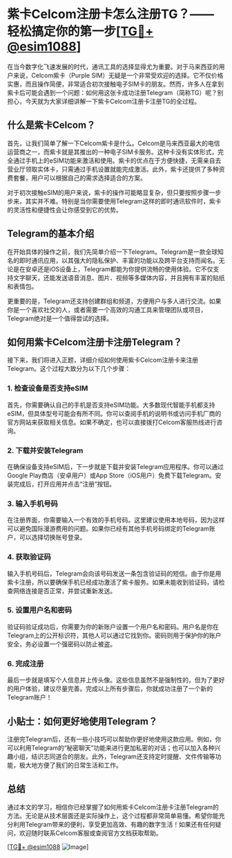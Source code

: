 # 紫卡Celcom注册卡怎么注册TG？——轻松搞定你的第一步[[TG💪+ @esim1088](https://t.me/s/esim1088)]

在当今数字化飞速发展的时代，通讯工具的选择显得尤为重要。对于马来西亚的用户来说，Celcom紫卡（Purple SIM）无疑是一个非常受欢迎的选择。它不仅价格实惠，而且操作简便，非常适合初次接触电子SIM卡的朋友。然而，许多人在拿到紫卡后可能会遇到一个问题：如何用这张卡成功注册Telegram（简称TG）呢？别担心，今天就为大家详细讲解一下紫卡Celcom注册卡注册TG的全过程。

## 什么是紫卡Celcom？

首先，让我们简单了解一下Celcom紫卡是什么。Celcom是马来西亚最大的电信运营商之一，而紫卡就是其推出的一种电子SIM卡服务。这种卡没有实体形式，完全通过手机上的eSIM功能来激活和使用。紫卡的优点在于方便快捷，无需亲自去营业厅领取实体卡，只需通过手机设置就能完成激活。此外，紫卡还提供了多种资费套餐，用户可以根据自己的需求选择适合的方案。

对于初次接触eSIM的用户来说，紫卡的操作可能略显复杂，但只要按照步骤一步步来，其实并不难。特别是当你需要使用Telegram这样的即时通讯软件时，紫卡的灵活性和便捷性会让你感受到它的优势。

## Telegram的基本介绍

在开始具体的操作之前，我们先简单介绍一下Telegram。Telegram是一款全球知名的即时通讯应用，以其强大的隐私保护、丰富的功能以及跨平台支持而闻名。无论是在安卓还是iOS设备上，Telegram都能为你提供流畅的使用体验。它不仅支持文字聊天，还能发送语音消息、图片、视频等多媒体内容，并且拥有丰富的贴纸和表情包。

更重要的是，Telegram还支持创建群组和频道，方便用户与多人进行交流。如果你是一个喜欢社交的人，或者需要一个高效的沟通工具来管理团队或项目，Telegram绝对是一个值得尝试的选择。

## 如何用紫卡Celcom注册卡注册Telegram？

接下来，我们将进入正题，详细介绍如何使用紫卡Celcom注册卡来注册Telegram。这个过程大致分为以下几个步骤：

### 1. 检查设备是否支持eSIM

首先，你需要确认自己的手机是否支持eSIM功能。大多数现代智能手机都支持eSIM，但具体型号可能会有所不同。你可以查阅手机的说明书或访问手机厂商的官方网站来获取相关信息。如果不确定，也可以直接拨打Celcom客服热线进行咨询。

### 2. 下载并安装Telegram

在确保设备支持eSIM后，下一步就是下载并安装Telegram应用程序。你可以通过Google Play商店（安卓用户）或App Store（iOS用户）免费下载Telegram。安装完成后，打开应用并点击“注册”按钮。

### 3. 输入手机号码

在注册界面，你需要输入一个有效的手机号码。这里建议使用本地号码，因为这样可以避免国际漫游费用的问题。如果你已经有其他手机号码绑定的Telegram账户，可以选择切换账号登录。

### 4. 获取验证码

输入手机号码后，Telegram会向该号码发送一条包含验证码的短信。由于你是用紫卡注册，所以要确保手机已经成功激活了紫卡服务。如果未能收到验证码，请检查网络连接是否正常，并尝试重新发送。

### 5. 设置用户名和密码

验证码验证成功后，你需要为你的新账户设置一个用户名和密码。用户名是你在Telegram上的公开标识符，其他人可以通过它找到你。密码则用于保护你的账户安全，务必设置一个强密码以防止被盗。

### 6. 完成注册

最后一步就是填写个人信息并上传头像。这些信息虽然不是强制性的，但为了更好的用户体验，建议尽量完善。完成以上所有步骤后，你就成功注册了一个新的Telegram账户！

## 小贴士：如何更好地使用Telegram？

注册完Telegram后，还有一些小技巧可以帮助你更好地使用这款应用。例如，你可以利用Telegram的“秘密聊天”功能来进行更加私密的对话；也可以加入各种兴趣小组，结识志同道合的朋友。此外，Telegram还支持定时提醒、文件传输等功能，极大地方便了我们的日常生活和工作。

## 总结

通过本文的学习，相信你已经掌握了如何用紫卡Celcom注册卡注册Telegram的方法。无论是从技术层面还是实际操作上，这个过程都非常简单易懂。希望你能充分利用Telegram带来的便利，享受更加高效、有趣的数字生活！如果还有任何疑问，欢迎随时联系Celcom客服或查阅官方文档获取帮助。

[[TG💪+ @esim1088](https://t.me/s/esim1088) ![Image](https://i.postimg.cc/4NQfJmqS/Snipaste-2025-05-13-00-14-12.png)]
